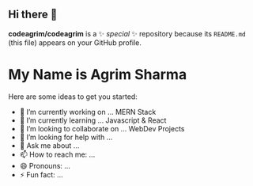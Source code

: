 ## Hi there 👋


**codeagrim/codeagrim** is a ✨ _special_ ✨ repository because its `README.md` (this file) appears on your GitHub profile.
# My Name is Agrim Sharma
Here are some ideas to get you started:

- 🔭 I’m currently working on ... MERN Stack
- 🌱 I’m currently learning ... Javascript & React
- 👯 I’m looking to collaborate on ... WebDev Projects
- 🤔 I’m looking for help with ... 
- 💬 Ask me about ... 
- 📫 How to reach me: ...
- 😄 Pronouns: ...
- ⚡ Fun fact: ...

